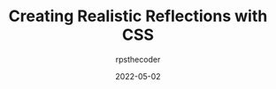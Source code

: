 ---
author: rpsthecoder
date: 2022-05-02
permalink: false
publisher: css
tags:
  - css
  - effects
target_url: https://css-tricks.com/creating-realistic-reflections-with-css/
title: Creating Realistic Reflections with CSS
---
